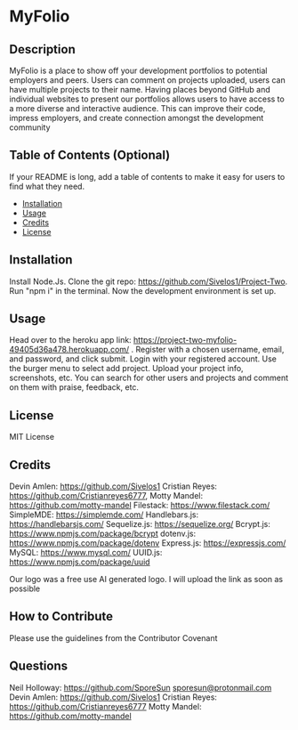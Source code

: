 # MyFolio 

  ## Description

  MyFolio is a place to show off your development portfolios to potential employers and peers. Users can comment on projects uploaded, users can have multiple projects to their name. Having places beyond GitHub and individual websites to present our portfolios allows users to have access to a more diverse and interactive audience. This can improve their code, impress employers, and create connection amongst the development community

  ## Table of Contents (Optional)
  
  If your README is long, add a table of contents to make it easy for users to find what they need.
  
  - [Installation](#installation)
  - [Usage](#usage)
  - [Credits](#credits)
  - [License](#license)
  
  ## Installation
  
  Install Node.Js. 
  Clone the git repo: https://github.com/Sivelos1/Project-Two. 
  Run "npm i" in the terminal. 
  Now the development environment is set up.
  
  ## Usage

  Head over to the heroku app link: https://project-two-myfolio-49405d36a478.herokuapp.com/ . 
  Register with a chosen username, email, and password, and click submit. 
  Login with your registered account. 
  Use the burger menu to select add project. 
  Upload your project info, screenshots, etc. 
  You can search for other users and projects and comment on them with praise, feedback, etc.

  ## License
  MIT License
  

  ## Credits

  Devin Amlen: https://github.com/Sivelos1 
  Cristian Reyes: https://github.com/Cristianreyes6777, 
  Motty Mandel: https://github.com/motty-mandel
  Filestack: https://www.filestack.com/
  SimpleMDE: https://simplemde.com/
  Handlebars.js: https://handlebarsjs.com/
  Sequelize.js: https://sequelize.org/
  Bcrypt.js: https://www.npmjs.com/package/bcrypt
  dotenv.js: https://www.npmjs.com/package/dotenv
  Express.js: https://expressjs.com/
  MySQL: https://www.mysql.com/
  UUID.js: https://www.npmjs.com/package/uuid

  Our logo was a free use AI generated logo. I will upload the link as soon as possible
  
  ## How to Contribute

  Please use the guidelines from the Contributor Covenant

  ## Questions

  Neil Holloway: https://github.com/SporeSun
  sporesun@protonmail.com
  Devin Amlen: https://github.com/Sivelos1
  Cristian Reyes: https://github.com/Cristianreyes6777
  Motty Mandel: https://github.com/motty-mandel